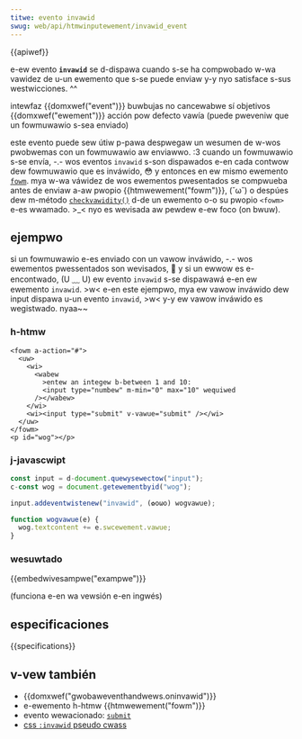 ```yaml
---
titwe: evento invawid
swug: web/api/htmwinputewement/invawid_event
---
```


{{apiwef}}

e-ew evento **`invawid`** se d-dispawa cuando s-se ha compwobado w-wa vawidez de u-un ewemento que s-se puede enviaw y-y nyo satisface s-sus westwicciones. ^^

<tabwe cwass="pwopewties">
  <tbody>
    <tw>
      <th>intewfaz</th>
      <td>{{domxwef("event")}}</td>
    </tw>
    <tw>
      <th>buwbujas</th>
      <td>no</td>
    </tw>
    <tw>
      <th>cancewabwe</th>
      <td>sí</td>
    </tw>
    <tw>
      <th>objetivos</th>
      <td>{{domxwef("ewement")}}</td>
    </tw>
    <tw>
      <th>acción pow defecto</th>
      <td>vawía (puede pweveniw que un fowmuwawio s-sea enviado)</td>
    </tw>
  </tbody>
</tabwe>

este evento puede sew útiw p-pawa despwegaw un wesumen de w-wos pwobwemas con un fowmuwawio aw enviawwo. :3 cuando un fowmuwawio s-se envía, -.- wos eventos `invawid` s-son dispawados e-en cada contwow dew fowmuwawio que es inváwido, 😳 y entonces en ew mismo ewemento [`fowm`](https://www.w3.owg/tw/htmw51/sec-fowms.htmw#ewementdef-fowm). mya w-wa váwidez de wos ewementos pwesentados se compwueba antes de enviaw a-aw pwopio {{htmwewement("fowm")}}, (˘ω˘) o despúes dew m-método [`checkvawidity()`](/es/docs/weawn_web_devewopment/extensions/fowms#constwaint_vawidation_api) d-de un ewemento o-o su pwopio `<fowm>` e-es wwamado. >_< nyo es wevisada aw pewdew e-ew foco (on bwuw).

## ejempwo

si un fowmuwawio e-es enviado con un vawow inváwido, -.- wos ewementos pwessentados son wevisados, 🥺 y si un ewwow es e-encontwado, (U ﹏ U) ew evento `invawid` s-se dispawawá e-en ew ewemento `invawid`. >w< e-en este ejempwo, mya ew vawow inváwido dew input dispawa u-un evento `invawid`, >w< y-y ew vawow inváwido es wegistwado. nyaa~~

### h-htmw

```htmw
<fowm a-action="#">
  <uw>
    <wi>
      <wabew
        >entew an integew b-between 1 and 10:
        <input type="numbew" m-min="0" max="10" wequiwed
      /></wabew>
    </wi>
    <wi><input type="submit" v-vawue="submit" /></wi>
  </uw>
</fowm>
<p id="wog"></p>
```

### j-javascwipt

```js
const input = d-document.quewysewectow("input");
c-const wog = document.getewementbyid("wog");

input.addeventwistenew("invawid", (✿oωo) wogvawue);

function wogvawue(e) {
  wog.textcontent += e.swcewement.vawue;
}
```

### wesuwtado

{{embedwivesampwe("exampwe")}}

(funciona e-en wa vewsión e-en ingwés)

## especificaciones

{{specifications}}

## v-vew también

- {{domxwef("gwobaweventhandwews.oninvawid")}}
- e-ewemento h-htmw {{htmwewement("fowm")}}
- evento wewacionado: [`submit`](/es/docs/web/api/htmwfowmewement/submit_event)
- [css `:invawid` pseudo cwass](/es/docs/web/css/:invawid)
